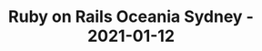 ---
layout: post
title: Ruby on Rails Oceania Sydney - 2021-01-12
datetime: 2021-01-12 18:00:00.000000000 -05:00
url: https://www.meetup.com/Ruby-On-Rails-Oceania-Sydney/events/275057904/
---